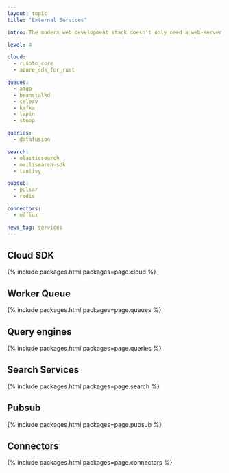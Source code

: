 ```yaml
---
layout: topic
title: "External Services"

intro: The modern web development stack doesn't only need a web-server but is often built on a range of external services to provide specific features, from worker queues to search and pubsub. Rust support for these is certainly not the greatest, but there are popular crates for the most popular services.

level: 4

cloud:
  - rusoto_core
  - azure_sdk_for_rust

queues:
  - amqp
  - beanstalkd
  - celery
  - kafka
  - lapin
  - stomp

queries:
  - datafusion

search:
  - elasticsearch
  - meilisearch-sdk
  - tantivy

pubsub:
  - pulsar
  - redis

connectors:
  - efflux

news_tag: services
---
```


<h2>Cloud SDK</h2>

{% include packages.html packages=page.cloud %}

<h2>Worker Queue</h2>

{% include packages.html packages=page.queues %}

<h2>Query engines</h2>

{% include packages.html packages=page.queries %}

<h2>Search Services</h2>

{% include packages.html packages=page.search %}

<h2>Pubsub</h2>

{% include packages.html packages=page.pubsub %}

<h2>Connectors</h2>

{% include packages.html packages=page.connectors %}
